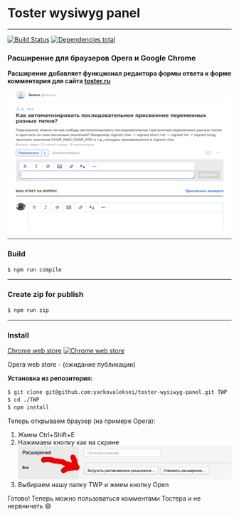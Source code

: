 # Toster wysiwyg panel

- - -
[![Build Status](https://travis-ci.org/yarkovaleksei/toster-wysiwyg-panel.svg?branch=master)](https://travis-ci.org/yarkovaleksei/toster-wysiwyg-panel) [![Dependencies total](https://david-dm.org/yarkovaleksei/toster-wysiwyg-panel.svg)](https://david-dm.org/yarkovaleksei/toster-wysiwyg-panel.svg)

### Расширение для браузеров Opera и Google Chrome

**Расширение добавляет функционал редактора формы ответа к форме комментария для сайта [toster.ru](https://toster.ru)**

[![Screenshot](img/screen.png)](img/screen.png)

- - -
### Build

```bash
$ npm run compile
```

- - -
### Create zip for publish

```bash
$ npm run zip
```

- - -
### Install

[Chrome web store](https://chrome.google.com/webstore/detail/toster-wysiwyg-panel/kpfolongmglpleidinnhnlefeoljdecm?hl=ru&gl=RU)  [![Chrome web store](https://img.shields.io/chrome-web-store/v/kpfolongmglpleidinnhnlefeoljdecm.svg)](https://chrome.google.com/webstore/detail/toster-wysiwyg-panel/kpfolongmglpleidinnhnlefeoljdecm?hl=ru&gl=RU)

Opera web store - (ожидание публикации)

**Установка из репозитория:**

```bash
$ git clone git@github.com:yarkovaleksei/toster-wysiwyg-panel.git TWP
$ cd ./TWP
$ npm install
```

Теперь открываем браузер (на примере Opera):

1. Жмем Ctrl+Shift+E
2. Нажимаем кнопку как на скрине
[![Screenshot](img/opera1.png)](img/opera1.png)
3. Выбираем нашу папку TWP и жмем кнопку Open

Готово! Теперь можно пользоваться комментами Тостера и не нервничать :smile:

